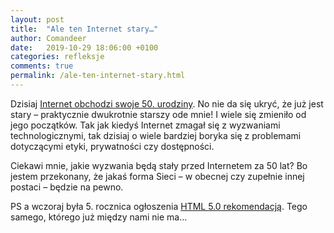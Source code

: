 ```yaml
---
layout: post
title:  "Ale ten Internet stary…"
author: Comandeer
date:   2019-10-29 18:06:00 +0100
categories: refleksje
comments: true
permalink: /ale-ten-internet-stary.html
---
```


Dzisiaj [Internet obchodzi swoje 50. urodziny](https://twitter.com/timberners_lee/status/1189128206466637824). No nie da się ukryć, że już jest stary – praktycznie dwukrotnie starszy ode mnie! I wiele się zmieniło od jego początków. Tak jak kiedyś Internet zmagał się z wyzwaniami technologicznymi, tak dzisiaj o wiele bardziej boryka się z problemami dotyczącymi etyki, prywatności czy dostępności.

Ciekawi mnie, jakie wyzwania będą stały przed Internetem za 50 lat? Bo jestem przekonany, że jakaś forma Sieci – w obecnej czy zupełnie innej postaci – będzie na pewno.

PS a wczoraj była 5. rocznica ogłoszenia [HTML 5.0 rekomendacją](https://www.w3.org/TR/html50/). Tego samego, którego już między nami nie ma…